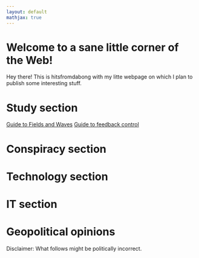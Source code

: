 ```yaml
---
layout: default
mathjax: true
---
```


# Welcome to a sane little corner of the Web!

Hey there! This is hitsfromdabong with my litte webpage on which I plan to publish
some interesting stuff.

# Study section

[Guide to Fields and Waves](https://hitsfromdabong.github.io/faw)
[Guide to feedback control](feedback)

# Conspiracy section

# Technology section

# IT section

# Geopolitical opinions

Disclaimer: What follows might be politically incorrect.

<!---

# Welcome to GitHub Pages

test equation: $1 + 2 = x + y$

You can use the [editor on GitHub](https://github.com/hitsfromdabong/hitsfromdabong.github.io/edit/master/README.md) to maintain and preview the content for your website in Markdown files.

Whenever you commit to this repository, GitHub Pages will run [Jekyll](https://jekyllrb.com/) to rebuild the pages in your site, from the content in your Markdown files.

### Markdown

Markdown is a lightweight and easy-to-use syntax for styling your writing. It includes conventions for

```markdown
Syntax highlighted code block

# Header 1
## Header 2
### Header 3

- Bulleted
- List

1. Numbered
2. List

**Bold** and _Italic_ and `Code` text

[Link](url) and ![Image](src)
```

For more details see [GitHub Flavored Markdown](https://guides.github.com/features/mastering-markdown/).

### Jekyll Themes

Your Pages site will use the layout and styles from the Jekyll theme you have selected in your [repository settings](https://github.com/hitsfromdabong/hitsfromdabong.github.io/settings). The name of this theme is saved in the Jekyll `_config.yml` configuration file.

### Support or Contact

Having trouble with Pages? Check out our [documentation](https://help.github.com/categories/github-pages-basics/) or [contact support](https://github.com/contact) and we’ll help you sort it out.
-->
